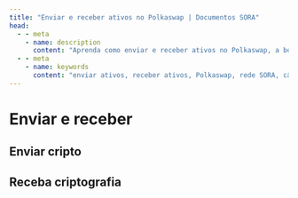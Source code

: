 ```yaml
---
title: "Enviar e receber ativos no Polkaswap | Documentos SORA"
head:
  - - meta
    - name: description
      content: "Aprenda como enviar e receber ativos no Polkaswap, a bolsa descentralizada da rede SORA. Descubra o processo passo a passo para transferir ativos com segurança entre carteiras, explore as opções disponíveis para seleção de ativos e taxas de transação e proteja" Transferências de ativos eficientes e contínuas no Polkaswap."
  - - meta
    - name: keywords
      content: "enviar ativos, receber ativos, Polkaswap, rede SORA, câmbio descentralizado, transferências de ativos, taxas de transação"
---
```


# Enviar e receber

## Enviar cripto

<!-- @include: /snippets/send-polkaswap.md -->

## Receba criptografia

<!-- @include: /snippets/receive-polkaswap.md -->

